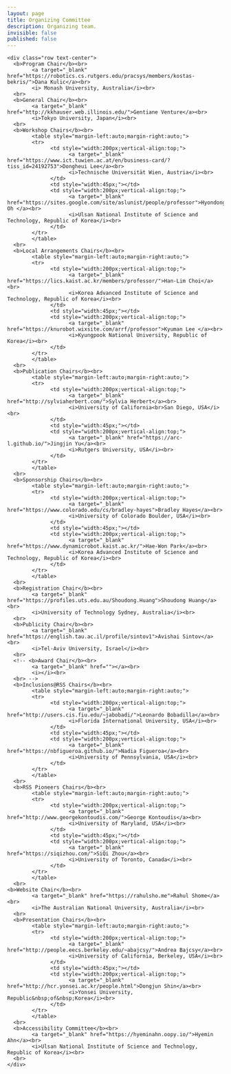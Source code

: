 ```yaml
---
layout: page
title: Organizing Committee
description: Organizing team.
invisible: false
published: false
---
```



<div>

    <div class="row text-center">
      <b>Program Chair</b><br>
            <a target="_blank" href="https://robotics.cs.rutgers.edu/pracsys/members/kostas-bekris/">Dana Kulic</a><br>
            <i> Monash University, Australia</i><br>
      <br>
      <b>General Chair</b><br>
            <a target="_blank" href="http://kkhauser.web.illinois.edu/">Gentiane Venture</a><br>
            <i>Tokyo University, Japan</i><br>
      <br>
      <b>Workshop Chairs</b><br>
            <table style="margin-left:auto;margin-right:auto;">
            <tr>
                  <td style="width:200px;vertical-align:top;">
                        <a target="_blank" href="https://www.ict.tuwien.ac.at/en/business-card/?tiss_id=24192753">Dongheui Lee</a><br>
                        <i>Technische Universität Wien, Austria</i><br>
                  </td>
                  <td style="width:45px;"></td>
                  <td style="width:200px;vertical-align:top;">
                        <a target="_blank" href="https://sites.google.com/site/aslunist/people/professor">Hyondong Oh </a><br>
                        <i>Ulsan National Institute of Science and Technology, Republic of Korea</i><br>
                  </td>
            </tr>
            </table>
      <br>
      <b>Local Arrangements Chairs</b><br>
            <table style="margin-left:auto;margin-right:auto;">
            <tr>
                  <td style="width:200px;vertical-align:top;">
                        <a target="_blank" href="https://lics.kaist.ac.kr/members/professor/">Han-Lim Choi</a><br>
                        <i>Korea Advanced Institute of Science and Technology, Republic of Korea</i><br>
                  </td>
                  <td style="width:45px;"></td>
                  <td style="width:200px;vertical-align:top;">
                        <a target="_blank" href="https://knurobot.wixsite.com/arrf/professor">Kyuman Lee </a><br>
                        <i>Kyungpook National University, Republic of Korea</i><br>
                  </td>
            </tr>
            </table>
      <br>
      <b>Publication Chairs</b><br>
            <table style="margin-left:auto;margin-right:auto;">
            <tr>
                  <td style="width:200px;vertical-align:top;">
                        <a target="_blank" href="http://sylviaherbert.com/">Sylvia Herbert</a><br>
                        <i>University of California<br>San Diego, USA</i><br>
                  </td>
                  <td style="width:45px;"></td>
                  <td style="width:200px;vertical-align:top;">
                        <a target="_blank" href="https://arc-l.github.io/">Jingjin Yu</a><br>
                        <i>Rutgers University, USA</i><br>
                  </td>
            </tr>
            </table>
      <br>
      <b>Sponsorship Chairs</b><br>
            <table style="margin-left:auto;margin-right:auto;">
            <tr>
                  <td style="width:200px;vertical-align:top;">
                        <a target="_blank" href="https://www.colorado.edu/cs/bradley-hayes">Bradley Hayes</a><br>
                        <i>University of Colorado Boulder, USA</i><br>
                  </td>
                  <td style="width:45px;"></td>
                  <td style="width:200px;vertical-align:top;">
                        <a target="_blank" href="https://www.dynamicrobot.kaist.ac.kr/">Hae-Won Park</a><br>
                        <i>Korea Advanced Institute of Science and Technology, Republic of Korea</i><br>
                  </td>
            </tr>
            </table>
      <br>
      <b>Registration Chair</b><br>
            <a target="_blank" href="https://profiles.uts.edu.au/Shoudong.Huang">Shoudong Huang</a><br>
            <i>University of Technology Sydney, Australia</i><br>
      <br>
      <b>Publicity Chair</b><br>
            <a target="_blank" href="https://english.tau.ac.il/profile/sintov1">Avishai Sintov</a><br>
            <i>Tel-Aviv University, Israel</i><br>
      <br>
      <!-- <b>Award Chair</b><br>
            <a target="_blank" href=""></a><br>
            <i></i><br>
      <br> -->
      <b>Inclusions@RSS Chairs</b><br>
            <table style="margin-left:auto;margin-right:auto;">
            <tr>
                  <td style="width:200px;vertical-align:top;">
                        <a target="_blank" href="http://users.cis.fiu.edu/~jabobadi/">Leonardo Bobadilla</a><br>
                        <i>Florida International University, USA</i><br>
                  </td>
                  <td style="width:45px;"></td>
                  <td style="width:200px;vertical-align:top;">
                        <a target="_blank" href="https://nbfigueroa.github.io/">Nadia Figueroa</a><br>
                        <i>University of Pennsylvania, USA</i><br>
                  </td>
            </tr>
            </table>
      <br>
      <b>RSS Pioneers Chairs</b><br>
            <table style="margin-left:auto;margin-right:auto;">
            <tr>
                  <td style="width:200px;vertical-align:top;">
                        <a target="_blank" href="http://www.georgekontoudis.com/">George Kontoudis</a><br>
                        <i>University of Maryland, USA</i><br>
                  </td>
                  <td style="width:45px;"></td>
                  <td style="width:200px;vertical-align:top;">
                        <a target="_blank" href="https://siqizhou.com/">SiQi Zhou</a><br>
                        <i>University of Toronto, Canada</i><br>
                  </td>
            </tr>
            </table>
      <br>
	<b>Website Chair</b><br>
            <a target="_blank" href="https://rahulsho.me">Rahul Shome</a><br>
            <i>The Australian National University, Australia</i><br>
      <br>
      <b>Presentation Chairs</b><br>
            <table style="margin-left:auto;margin-right:auto;">
            <tr>
                  <td style="width:200px;vertical-align:top;">
                        <a target="_blank" href="http://people.eecs.berkeley.edu/~abajcsy/">Andrea Bajcsy</a><br>
                        <i>University of California, Berkeley, USA</i><br>
                  </td>
                  <td style="width:45px;"></td>
                  <td style="width:200px;vertical-align:top;">
                        <a target="_blank" href="http://hcr.yonsei.ac.kr/people.html">Dongjun Shin</a><br>
                        <i>Yonsei University, Republic&nbsp;of&nbsp;Korea</i><br>
                  </td>
            </tr>
            </table>
      <br>
      <b>Accessibility Committee</b><br>
            <a target="_blank" href="https://hyeminahn.oopy.io/">Hyemin Ahn</a><br>
            <i>Ulsan National Institute of Science and Technology, Republic of Korea</i><br>
      <br>
    </div>

</div>








